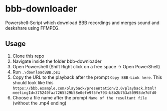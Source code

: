 # bbb-downloader

Powershell-Script which download BBB recordings and merges sound and deskshare using FFMPEG.

## Usage

1. Clone this repo
2. Navigate inside the folder bbb-downloader
3. Open Powershell (Shift Right click on a free space -> Open PowerShell)
4. Run `.\downloadBBB.ps1`
5. Copy the URL to the playback after the prompt `Copy BBB-Link here`. This should look like this `https://bbb.example.com/playback/presentation/2.0/playback.html?meetingId=375240faa7265529b58e0efe9f5fe793-b8b2b763a50993de7dfd0`
6. Choose a file name after the prompt `Name of the resultant file` (without the .mp4 ending)
